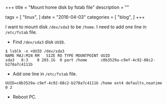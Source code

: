 +++
title = "Mount home disk by fstab file"
description = ""

tags = [
    "linux",
]
date = "2016-04-03"
categories = [
    "blog",
]
+++

I want to mount disk `/dev/sda3` to be `/home`.
I need to add one line in `/etc/fstab` file.

* Find `/dev/sda3` disk `UUID`.

```
$ lsblk -o +UUID /dev/sda3
NAME MAJ:MIN RM   SIZE RO TYPE MOUNTPOINT UUID
sda3   8:3    0 203.1G  0 part /home      c0b3529a-c9ef-4c92-88c2-b278a7c4111b
```

* Add one line in `/etc/fstab` file.

```
UUID=c0b3529a-c9ef-4c92-88c2-b278a7c4111b /home ext4 defaults,noatime 0 2
```

* Reboot PC.
